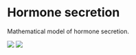 # Hormone secretion
Mathematical model of hormone secretion.

![]("https://github.com/DentonJC/hormone_secretion/etc/1.png")
![]("https://github.com/DentonJC/hormone_secretion/etc/2.png")
